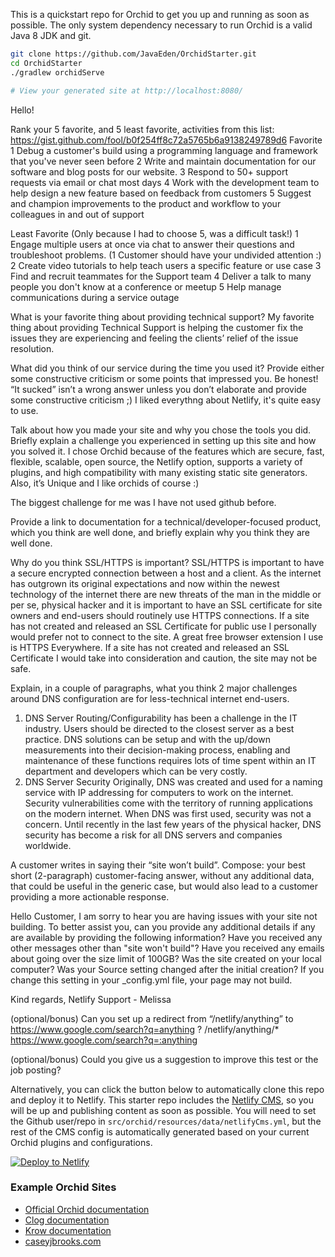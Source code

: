 
This is a quickstart repo for Orchid to get you up and running as soon as possible. The only system dependency 
necessary to run Orchid is a valid Java 8 JDK and git. 

```bash
git clone https://github.com/JavaEden/OrchidStarter.git
cd OrchidStarter
./gradlew orchidServe

# View your generated site at http://localhost:8080/
```
Hello!

Rank your 5 favorite, and 5 least favorite, activities from this list: https://gist.github.com/fool/b0f254ff8c72a5765b6a9138249789d6
Favorite
1 Debug a customer's build using a programming language and framework that you've never seen before
2 Write and maintain documentation for our software and blog posts for our website.
3 Respond to 50+ support requests via email or chat most days
4 Work with the development team to help design a new feature based on feedback from customers
5 Suggest and champion improvements to the product and workflow to your colleagues in and out of support

Least Favorite (Only because I had to choose 5, was a difficult task!)
1 Engage multiple users at once via chat to answer their questions and troubleshoot problems. (1 Customer should have your undivided attention :)
2 Create video tutorials to help teach users a specific feature or use case
3 Find and recruit teammates for the Support team
4 Deliver a talk to many people you don't know at a conference or meetup
5 Help manage communications during a service outage


What is your favorite thing about providing technical support? My favorite thing about providing Technical Support is helping the customer fix the issues they are experiencing and feeling the clients’ relief of the issue resolution. 


What did you think of our service during the time you used it?  Provide either some constructive criticism or some points that impressed you.  Be honest!  “It sucked” isn’t a wrong answer unless you don’t elaborate and provide some constructive criticism ;)
I liked everythng about Netlify, it's quite easy to use. 


Talk about how you made your site and why you chose the tools you did.  Briefly explain a challenge you experienced in setting up this site and how you solved it. 
I chose Orchid because of the features which are secure, fast, flexible, scalable, open source, the Netlify option, supports a variety of plugins, and high compatibility with many existing static site generators. Also, it’s Unique and I like orchids of course :)

The biggest challenge for me was I have not used github before.


Provide a link to documentation for a technical/developer-focused product, which you think are well done, and briefly explain why you think they are well done.


Why do you think SSL/HTTPS is important? 
SSL/HTTPS is important to have a secure encrypted connection between a host and a client. As the internet has outgrown its original expectations and now within the newest technology of the internet there are new threats of the man in the middle or per se, physical hacker and it is important to have an SSL certificate for site owners and end-users should routinely use HTTPS connections. If a site has not created and released an SSL Certificate for public use I personally would prefer not to connect to the site. A great free browser extension I use is HTTPS Everywhere. If a site has not created and released an SSL Certificate I would take into consideration and caution, the site may not be safe.


Explain, in a couple of paragraphs, what you think 2 major challenges around DNS configuration are for less-technical internet end-users.
1.	DNS Server Routing/Configurability has been a challenge in the IT industry. Users should be directed to the closest server as a best practice. DNS solutions can be setup and with the up/down measurements into their decision-making process, enabling and maintenance of these functions requires lots of time spent within an IT department and developers which can be very costly.
2.	DNS Server Security
Originally, DNS was created and used for a naming service with IP addressing for computers to work on the internet. Security vulnerabilities come with the territory of running applications on the modern internet. When DNS was first used, security was not a concern. Until recently in the last few years of the physical hacker, DNS security has become a risk for all DNS servers and companies worldwide.  


A customer writes in saying their “site won’t build”.  Compose:
your best short (2-paragraph) customer-facing answer, 
without any additional data, 
that could be useful in the generic case, 
but would also lead to a customer providing a more actionable response.

Hello Customer,
I am sorry to hear you are having issues with your site not building. To better assist you, can you provide any additional details if any are available by providing the following information? 
Have you received any other messages other than "site won't build"? 
Have you received any emails about going over the size limit of 100GB?
Was the site created on your local computer?
Was your Source setting changed after the initial creation? If you change this setting in your _config.yml file, your page may not build.

Kind regards,
Netlify Support - Melissa


(optional/bonus) Can you set up a redirect from “/netlify/anything” to https://www.google.com/search?q=anything ?
 /netlify/anything/*  https://www.google.com/search?q=:anything


(optional/bonus) Could you give us a suggestion to improve this test or the job posting?


Alternatively, you can click the button below to automatically clone this repo and deploy it to Netlify. This starter 
repo includes the [Netlify CMS](https://www.netlifycms.org/), so you will be up and publishing content as soon as 
possible. You will need to set the Github user/repo in `src/orchid/resources/data/netlifyCms.yml`, but the rest of the 
CMS config is automatically generated based on your current Orchid plugins and configurations.  

[![Deploy to Netlify](https://www.netlify.com/img/deploy/button.svg)](https://app.netlify.com/start/deploy?repository=https://github.com/JavaEden/OrchidStarter)

### Example Orchid Sites

* [Official Orchid documentation](https://javaeden.github.io/Orchid/latest/OrchidCore/)
* [Clog documentation](https://javaeden.github.io/Clog/)
* [Krow documentation](https://javaeden.github.io/Krow/)
* [caseyjbrooks.com](https://www.caseyjbrooks.com/)
